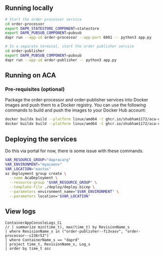 ## Running locally
```bash
# Start the order processor service
cd order-processor
export DAPR_STATESTORE_COMPONENT=statestore
export DAPR_PUBSUB_COMPONENT=pubsub
dapr run --app-id order-processor --app-port 6001 -- python3 app.py

# In a separate terminal, start the order publisher service
cd order-publisher
export DAPR_PUBSUB_COMPONENT=pubsub
dapr run --app-id order-publisher -- python3 app.py
```

## Running on ACA

### Pre-requisites (optional)

Package the order-processor and order-publisher services into Docker images and push them to a Docker registry. You can use the following commands to build and push the images to your Docker Hub account:

```bash
docker buildx build --platform linux/amd64 -t ghcr.io/shubham1172/aca-dapr-example/order-processor:latest --push ./order-processor
docker buildx build --platform linux/amd64 -t ghcr.io/shubham1172/aca-dapr-example/order-publisher:latest --push ./order-publisher
```

## Deploying the services

Do this via portal for now, there is some issue with these commands.

```bash
VAR_RESOURCE_GROUP="dapracarg"
VAR_ENVIRONMENT="myacaenv"
VAR_LOCATION="eastus"
az deployment group create \
  --name AcaDeployment \
  --resource-group "$VAR_RESOURCE_GROUP" \
  --template-file ./deploy/deploy.bicep \
  --parameters environment_name="$VAR_ENVIRONMENT" \
  --parameters location="$VAR_LOCATION"
```

## View logs

```kql
ContainerAppConsoleLogs_CL
// | summarize min(time_t), max(time_t) by RevisionName_s
| where RevisionName_s in ("order-publisher--fi3vasv", "order-processor--c236r52")
| where ContainerName_s == "daprd"
| project time_t, RevisionName_s, Log_s
| order by time_t asc
```
